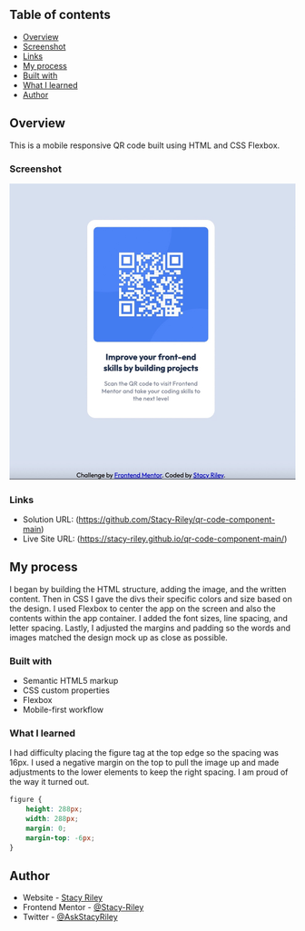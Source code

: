 ## Table of contents

  - [Overview](#overview)
  - [Screenshot](#screenshot)
  - [Links](#links)
  - [My process](#my-process)
  - [Built with](#built-with)
  - [What I learned](#what-i-learned)
  - [Author](#author)


## Overview

This is a mobile responsive QR code built using HTML and CSS Flexbox.

### Screenshot

![](img/screenshot-qr-code-project.jpeg)

### Links

- Solution URL: (https://github.com/Stacy-Riley/qr-code-component-main)
- Live Site URL: (https://stacy-riley.github.io/qr-code-component-main/)

## My process

I began by building the HTML structure, adding the image, and the written
content. Then in CSS I gave the divs their specific colors and size based on the design. I used Flexbox to center the app on the screen and also the 
contents within the app container. I added the font sizes, line spacing, and letter spacing.  Lastly, I adjusted the margins and padding  so the words and images matched the design mock up as close as possible. 

### Built with

- Semantic HTML5 markup
- CSS custom properties
- Flexbox
- Mobile-first workflow

### What I learned

I had difficulty placing the figure tag at the top edge so the spacing was 16px. I used a negative margin on the top to pull the image up and made adjustments to the lower elements to keep the right spacing. I am proud 
of the way it turned out.

```css
figure {
    height: 288px;
    width: 288px;
    margin: 0; 
    margin-top: -6px; 
}
```

## Author

- Website - [Stacy Riley](https://www.createdbystacy.com)
- Frontend Mentor - [@Stacy-Riley](https://www.frontendmentor.io/profile/Stacy-Riley)
- Twitter - [@AskStacyRiley](https://twitter.com/AskStacyRiley)



